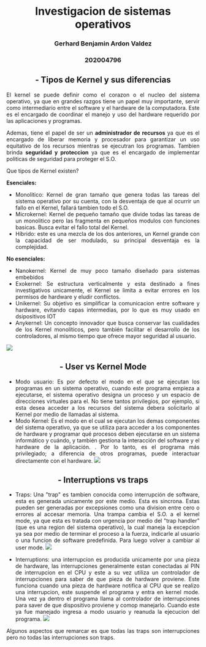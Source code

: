 
<style>
.justify {
  text-align: justify;
}
.center {
    text-align: center;
}
</style>
<div class="justify">
<div class="center">

# Investigacion de sistemas operativos
### Gerhard Benjamin Ardon Valdez
### 202004796
## -   Tipos de Kernel y sus diferencias
</div>
El kernel se puede definir como el corazon o el nucleo del sistema operativo, ya que en grandes razgos tiene un papel muy importante, servir como intermediario entre el software y el hardware de la computadora.
Este es el encargado de coordinar el manejo y uso del hardware requerido por las aplicaciones y programas. 

Ademas, tiene el papel de ser un **administrador de recursos** ya que es el encargado de liberar memoria y procesador para garantizar un uso equitativo de los recursos mientras se ejecutran los programas. Tambien brinda **seguridad y proteccion** ya que es el encargado de implementar politicas de seguridad para proteger el S.O.
 
 Que tipos de Kernel existen?
 
 **Esenciales:**
 * Monolitico: Kernel de gran tamaño que genera todas las tareas del sistema operativo por su cuenta, con la desventaja de que al ocurrir un fallo en el Kernel, fallará tambien todo el S.O.
 * Microkernel: Kernel de pequeño tamaño que divide todas las tareas de un monolitico pero las fragmenta en pequeños modulos con funciones basicas. Busca evitar el fallo total del Kernel.
 * Híbrido: este es una mezcla de los dos anteriores, un Kernel grande con la capacidad de ser modulado, su principal desventaja es la complejidad.

 
 **No esenciales:**
 * Nanokernel: Kernel de muy poco tamaño diseñado para sistemas embebidos 
 * Exokernel: Se estructura verticalmente y esta destinado a fines investigativos unicamente, el Kernel se limita a evitar errores en los permisos de hardware y eludir conflictos.
 * Unikernel: Su objetivo es simplificar la comunicacion entre software y hardware, evitando capas intermedias, por lo que es muy usado en dsipositivos IOT 
 * Anykernel: Un concepto innovador que busca conservar las cualidades de los Kernel monolíticos, pero también facilitar el desarrollo de los controladores, al mismo tiempo que ofrece mayor seguridad al usuario.
 
 
![](https://www.thepowermba.com/es/wp-content/uploads/2023/05/Tipos-de-Kernel-980x722.jpg)

<div class="center">

## -   User vs Kernel Mode
</div>
 
* Modo usuario: Es por defecto el modo en el que se ejecutan los programas en un sistema operativo, cuando este programa empieza a ejecutarse, el sistema operativo designa un proceso y un espacio de direcciones virtuales para el. No tiene tantos privilegios, por ejemplo, si esta desea acceder a los recursos del sistema debera solicitarlo al Kernel por medio de llamadas al sistema.
* Modo Kernel: Es el modo en el cual se ejecutan los demas componentes del sistema operativo, ya que se utiliza para acceder a los componentes de hardware y programar qué procesos deben ejecutarse en un sistema informático y cuándo, y también gestiona la interacción del software y el hardware de la aplicación. . Por lo tanto, es el programa más privilegiado; a diferencia de otros programas, puede interactuar directamente con el hardware. 
![](https://media.geeksforgeeks.org/wp-content/uploads/20220106132002/Uservskernelmode-660x371.png)
<div class="center">

## -   Interruptions vs traps

</div>

* Traps: Una "trap" es tambien conocida como interrupción de software, esta es generada unicamente por este medio. Esta es sincrona. Estas pueden ser generadas por excepsiones como una division entre cero o errores al accesar memoria.
Una trampa cambia el S.O. a el kernel mode, ya que esta es tratada con urgencia por medio del "trap handler" (que es una region del sistema operativo), la cual maneja la excepcion ya sea por medio de terminar el proceso a la fuerza, indicarle al usuario o una funcion de software predefinida. Para luego volver a cambiar al user mode.
![](https://files.codingninjas.in/article_images/difference-between-trap-and-interrupt-in-operating-system-1-1691857647.webp) 

* Interruptions: una interrupcion es producida unicamente por una pieza de hardware, las interrupciones generalmente estan conectadas al PIN de interrupcion en el CPU y este a su vez utiliza un controlador de interrupciones para saber de que pieza de hardware proviene. 
Este funciona cuando una pieza de hardware notifica al CPU que se realizo una interrupcion, este suspende el programa y entra en kernel mode. Una vez ya dentro el programa llama al controlador de interrupciones para saver de que dispositivo proviene y comop manejarlo. Cuando este ya fue manejado ingresa a modo usuario y reanuda la ejecucion del programa.
![](https://files.codingninjas.in/article_images/difference-between-trap-and-interrupt-in-operating-system-2-1691857647.webp)

Algunos aspectos que remarcar es que todas las traps son interrupciones pero no todas las interrupciones son traps.


<div class="center">

